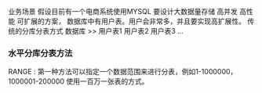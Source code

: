业务场景
假设目前有一个电商系统使用MYSQL 要设计大数据量存储 高并发 高性能 可扩展的方案，
数据库中有用户表。用户会非常多，并且要实现高扩展性。
传统的分库分表方式
数据库 >> 用户表1 用户表2 用户表3 ... 
### 水平分库分表方法
RANGE : 第一种方法可以指定一个数据范围来进行分表，例如1-1000000，1000001-200000
使用一百万一张表的方式。
